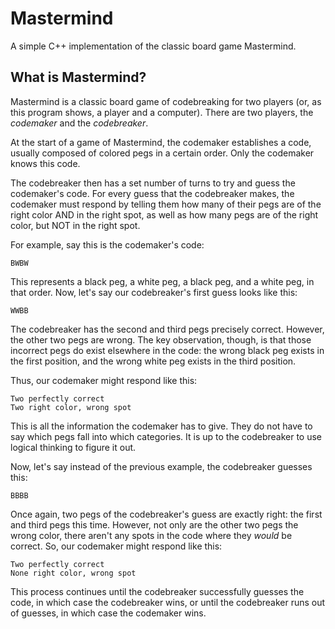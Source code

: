# Mastermind
A simple C++ implementation of the classic board game Mastermind.

## What is Mastermind?
Mastermind is a classic board game of codebreaking for two players (or, as this program shows, a player and a computer). There are two players, the *codemaker* and the *codebreaker*.

At the start of a game of Mastermind, the codemaker establishes a code, usually composed of colored pegs in a certain order. Only the codemaker knows this code.

The codebreaker then has a set number of turns to try and guess the codemaker's code. For every guess that the codebreaker makes, the codemaker must respond by telling them how many of their pegs are of the right color AND in the right spot, as well as how many pegs are of the right color, but NOT in the right spot.

For example, say this is the codemaker's code:

	BWBW

This represents a black peg, a white peg, a black peg, and a white peg, in that order. Now, let's say our codebreaker's first guess looks like this:

	WWBB

The codebreaker has the second and third pegs precisely correct. However, the other two pegs are wrong. The key observation, though, is that those incorrect pegs do exist elsewhere in the code: the wrong black peg exists in the first position, and the wrong white peg exists in the third position.

Thus, our codemaker might respond like this:

	Two perfectly correct
	Two right color, wrong spot

This is all the information the codemaker has to give. They do not have to say which pegs fall into which categories. It is up to the codebreaker to use logical thinking to figure it out.

Now, let's say instead of the previous example, the codebreaker guesses this:

	BBBB

Once again, two pegs of the codebreaker's guess are exactly right: the first and third pegs this time. However, not only are the other two pegs the wrong color, there aren't any spots in the code where they *would* be correct. So, our codemaker might respond like this:

	Two perfectly correct
	None right color, wrong spot

This process continues until the codebreaker successfully guesses the code, in which case the codebreaker wins, or until the codebreaker runs out of guesses, in which case the codemaker wins.
